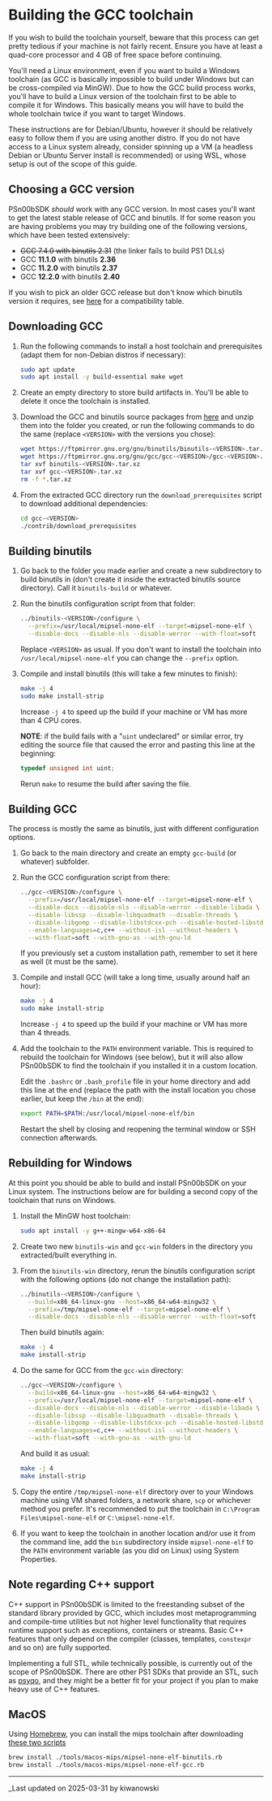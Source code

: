 
# Building the GCC toolchain

If you wish to build the toolchain yourself, beware that this process can get
pretty tedious if your machine is not fairly recent. Ensure you have at least a
quad-core processor and 4 GB of free space before continuing.

You'll need a Linux environment, even if you want to build a Windows toolchain
(as GCC is basically impossible to build under Windows but can be cross-compiled
via MinGW). Due to how the GCC build process works, you'll have to build a Linux
version of the toolchain first to be able to compile it for Windows. This
basically means you will have to build the whole toolchain twice if you want to
target Windows.

These instructions are for Debian/Ubuntu, however it should be relatively easy
to follow them if you are using another distro. If you do not have access to a
Linux system already, consider spinning up a VM (a headless Debian or Ubuntu
Server install is recommended) or using WSL, whose setup is out of the scope of
this guide.

## Choosing a GCC version

PSn00bSDK *should* work with any GCC version. In most cases you'll want to get
the latest stable release of GCC and binutils. If for some reason you are having
problems you may try building one of the following versions, which have been
tested extensively:

- ~~GCC 7.4.0 with binutils 2.31~~ (the linker fails to build PS1 DLLs)
- GCC **11.1.0** with binutils **2.36**
- GCC **11.2.0** with binutils **2.37**
- GCC **12.2.0** with binutils **2.40**

If you wish to pick an older GCC release but don't know which binutils version
it requires, see [here](https://wiki.osdev.org/Cross-Compiler_Successful_Builds)
for a compatibility table.

## Downloading GCC

1. Run the following commands to install a host toolchain and prerequisites
   (adapt them for non-Debian distros if necessary):

   ```bash
   sudo apt update
   sudo apt install -y build-essential make wget
   ```

2. Create an empty directory to store build artifacts in. You'll be able to
   delete it once the toolchain is installed.

3. Download the GCC and binutils source packages from
   [here](https://ftpmirror.gnu.org/gnu) and unzip them into the folder you
   created, or run the following commands to do the same (replace `<VERSION>`
   with the versions you chose):

   ```bash
   wget https://ftpmirror.gnu.org/gnu/binutils/binutils-<VERSION>.tar.xz
   wget https://ftpmirror.gnu.org/gnu/gcc/gcc-<VERSION>/gcc-<VERSION>.tar.xz
   tar xvf binutils-<VERSION>.tar.xz
   tar xvf gcc-<VERSION>.tar.xz
   rm -f *.tar.xz
   ```

4. From the extracted GCC directory run the `download_prerequisites` script to
   download additional dependencies:

   ```bash
   cd gcc-<VERSION>
   ./contrib/download_prerequisites
   ```

## Building binutils

1. Go back to the folder you made earlier and create a new subdirectory to build
   binutils in (don't create it inside the extracted binutils source directory).
   Call it `binutils-build` or whatever.

2. Run the binutils configuration script from that folder:

   ```bash
   ../binutils-<VERSION>/configure \
     --prefix=/usr/local/mipsel-none-elf --target=mipsel-none-elf \
     --disable-docs --disable-nls --disable-werror --with-float=soft
   ```

   Replace `<VERSION>` as usual. If you don't want to install the toolchain into
   `/usr/local/mipsel-none-elf` you can change the `--prefix` option.

3. Compile and install binutils (this will take a few minutes to finish):

   ```bash
   make -j 4
   sudo make install-strip
   ```

   Increase `-j 4` to speed up the build if your machine or VM has more than 4
   CPU cores.

   **NOTE**: if the build fails with a "`uint` undeclared" or similar error, try
   editing the source file that caused the error and pasting this line at the
   beginning:

   ```c
   typedef unsigned int uint;
   ```

   Rerun `make` to resume the build after saving the file.

## Building GCC

The process is mostly the same as binutils, just with different configuration
options.

1. Go back to the main directory and create an empty `gcc-build` (or whatever)
   subfolder.

2. Run the GCC configuration script from there:

   ```bash
   ../gcc-<VERSION>/configure \
     --prefix=/usr/local/mipsel-none-elf --target=mipsel-none-elf \
     --disable-docs --disable-nls --disable-werror --disable-libada \
     --disable-libssp --disable-libquadmath --disable-threads \
     --disable-libgomp --disable-libstdcxx-pch --disable-hosted-libstdcxx \
     --enable-languages=c,c++ --without-isl --without-headers \
     --with-float=soft --with-gnu-as --with-gnu-ld
   ```

   If you previously set a custom installation path, remember to set it here as
   well (it must be the same).

3. Compile and install GCC (will take a long time, usually around half an hour):

   ```bash
   make -j 4
   sudo make install-strip
   ```

   Increase `-j 4` to speed up the build if your machine or VM has more than 4
   threads.

4. Add the toolchain to the `PATH` environment variable. This is required to
   rebuild the toolchain for Windows (see below), but it will also allow
   PSn00bSDK to find the toolchain if you installed it in a custom location.

   Edit the `.bashrc` or `.bash_profile` file in your home directory and add
   this line at the end (replace the path with the install location you chose
   earlier, but keep the `/bin` at the end):

   ```bash
   export PATH=$PATH:/usr/local/mipsel-none-elf/bin
   ```

   Restart the shell by closing and reopening the terminal window or SSH
   connection afterwards.

## Rebuilding for Windows

At this point you should be able to build and install PSn00bSDK on your Linux
system. The instructions below are for building a second copy of the toolchain
that runs on Windows.

1. Install the MinGW host toolchain:

   ```bash
   sudo apt install -y g++-mingw-w64-x86-64
   ```

2. Create two new `binutils-win` and `gcc-win` folders in the directory you
   extracted/built everything in.

3. From the `binutils-win` directory, rerun the binutils configuration script
   with the following options (do not change the installation path):

   ```bash
   ../binutils-<VERSION>/configure \
     --build=x86_64-linux-gnu --host=x86_64-w64-mingw32 \
     --prefix=/tmp/mipsel-none-elf --target=mipsel-none-elf \
     --disable-docs --disable-nls --disable-werror --with-float=soft
   ```

   Then build binutils again:

   ```bash
   make -j 4
   make install-strip
   ```

4. Do the same for GCC from the `gcc-win` directory:

   ```bash
   ../gcc-<VERSION>/configure \
     --build=x86_64-linux-gnu --host=x86_64-w64-mingw32 \
     --prefix=/usr/local/mipsel-none-elf --target=mipsel-none-elf \
     --disable-docs --disable-nls --disable-werror --disable-libada \
     --disable-libssp --disable-libquadmath --disable-threads \
     --disable-libgomp --disable-libstdcxx-pch --disable-hosted-libstdcxx \
     --enable-languages=c,c++ --without-isl --without-headers \
     --with-float=soft --with-gnu-as --with-gnu-ld
   ```

   And build it as usual:

   ```bash
   make -j 4
   make install-strip
   ```

5. Copy the entire `/tmp/mipsel-none-elf` directory over to your Windows
   machine using VM shared folders, a network share, `scp` or whichever method
   you prefer. It's recommended to put the toolchain in
   `C:\Program Files\mipsel-none-elf` or `C:\mipsel-none-elf`.

6. If you want to keep the toolchain in another location and/or use it from the
   command line, add the `bin` subdirectory inside `mipsel-none-elf` to the
   `PATH` environment variable (as you did on Linux) using System Properties.

## Note regarding C++ support

C++ support in PSn00bSDK is limited to the freestanding subset of the standard
library provided by GCC, which includes most metaprogramming and compile-time
utilities but not higher level functionality that requires runtime support such
as exceptions, containers or streams. Basic C++ features that only depend on the
compiler (classes, templates, `constexpr` and so on) are fully supported.

Implementing a full STL, while technically possible, is currently out of the
scope of PSn00bSDK. There are other PS1 SDKs that provide an STL, such as
[psyqo](https://github.com/grumpycoders/pcsx-redux/tree/main/src/mips/psyqo),
and they might be a better fit for your project if you plan to make heavy use of
C++ features.

## MacOS

Using [Homebrew](https://brew.sh/), you can install the mips toolchain after downloading [these two scripts](https://github.com/grumpycoders/pcsx-redux/tree/main/tools/macos-mips)

```bash
brew install ./tools/macos-mips/mipsel-none-elf-binutils.rb
brew install ./tools/macos-mips/mipsel-none-elf-gcc.rb
```

-----------------------------------------
_Last updated on 2025-03-31 by kiwanowski
